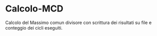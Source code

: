 # Calcolo-MCD
Calcolo del Massimo comun divisore con scrittura dei risultati su file e conteggio dei cicli eseguiti.
